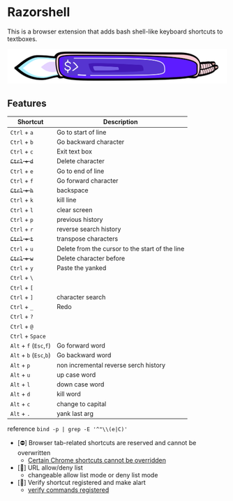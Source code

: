 # Razorshell

This is a browser extension that adds bash shell-like keyboard shortcuts to textboxes.

![main image](./image/razorshell.svg)

## Features

<!-- markdownlint-disable md013 -->

| Shortcut                | Description                                     |
| ----------------------- | ----------------------------------------------- |
| `Ctrl` + `a`            | Go to start of line                             |
| `Ctrl` + `b`            | Go backward character                           |
| `Ctrl` + `c`            | Exit text box                                   |
| ~~`Ctrl` + `d`~~        | Delete character                                |
| `Ctrl` + `e`            | Go to end of line                               |
| `Ctrl` + `f`            | Go forward character                            |
| ~~`Ctrl` + `h`~~        | backspace                                       |
| `Ctrl` + `k`            | kill line                                       |
| `Ctrl` + `l`            | clear screen                                    |
| `Ctrl` + `p`            | previous history                                |
| `Ctrl` + `r`            | reverse search history                          |
| ~~`Ctrl` + `t`~~        | transpose characters                            |
| `Ctrl` + `u`            | Delete from the cursor to the start of the line |
| ~~`Ctrl` + `w`~~        | Delete character before                         |
| `Ctrl` + `y`            | Paste the yanked                                |
| `Ctrl` + `\`            |                                                 |
| `Ctrl` + `[`            |                                                 |
| `Ctrl` + `]`            | character search                                |
| `Ctrl` + `_`            | Redo                                            |
| `Ctrl` + `?`            |                                                 |
| `Ctrl` + `@`            |                                                 |
| `Ctrl` + `Space`        |                                                 |
| `Alt` + `f` (`Esc`,`f`) | Go forward word                                 |
| `Alt` + `b` (`Esc`,`b`) | Go backward word                                |
| `Alt` + `p`             | non incremental reverse serch history           |
| `Alt` + `u`             | up case word                                    |
| `Alt` + `l`             | down case word                                  |
| `Alt` + `d`             | kill word                                       |
| `Alt` + `c`             | change to capital                               |
| `Alt` + `.`             | yank last arg                                   |

reference `bind -p | grep -E '^"\\(e|C)'`

<!-- markdownlint-enable md013 -->

- [⛔] Browser tab-related shortcuts are reserved and cannot be overwritten
  - [Certain Chrome shortcuts cannot be overridden](https://developer.chrome.com/docs/extensions/reference/api/commands#key-combinations)
- [🚧] URL allow/deny list
  - changeable allow list mode or deny list mode
- [🚧] Verify shortcut registered and make alart
  - [verify commands registered](https://developer.chrome.com/docs/extensions/reference/api/commands?hl=en#verify_commands_registered)
